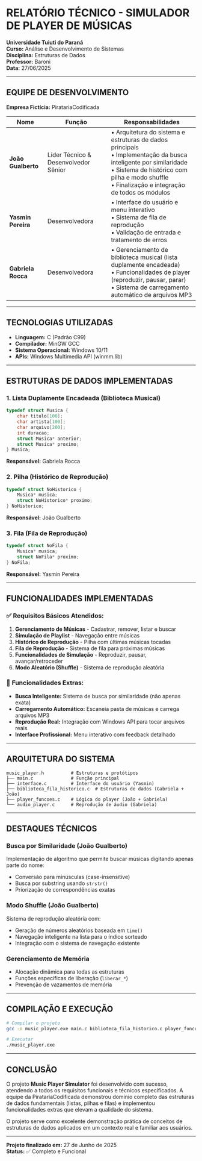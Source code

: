 # RELATÓRIO TÉCNICO - SIMULADOR DE PLAYER DE MÚSICAS

**Universidade Tuiuti do Paraná**  
**Curso:** Análise e Desenvolvimento de Sistemas  
**Disciplina:** Estruturas de Dados  
**Professor:** Baroni  
**Data:** 27/06/2025  

---

## EQUIPE DE DESENVOLVIMENTO

**Empresa Fictícia:** PiratariaCodificada

| **Nome** | **Função** | **Responsabilidades** |
|----------|------------|----------------------|
| **João Gualberto** | Líder Técnico & Desenvolvedor Sênior | • Arquitetura do sistema e estruturas de dados principais<br>• Implementação da busca inteligente por similaridade<br>• Sistema de histórico com pilha e modo shuffle<br>• Finalização e integração de todos os módulos |
| **Yasmin Pereira** | Desenvolvedora | • Interface do usuário e menu interativo<br>• Sistema de fila de reprodução<br>• Validação de entrada e tratamento de erros |
| **Gabriela Rocca** | Desenvolvedora | • Gerenciamento de biblioteca musical (lista duplamente encadeada)<br>• Funcionalidades de player (reproduzir, pausar, parar)<br>• Sistema de carregamento automático de arquivos MP3 |

---

## TECNOLOGIAS UTILIZADAS

- **Linguagem:** C (Padrão C99)
- **Compilador:** MinGW GCC
- **Sistema Operacional:** Windows 10/11
- **APIs:** Windows Multimedia API (winmm.lib)

---

## ESTRUTURAS DE DADOS IMPLEMENTADAS

### 1. **Lista Duplamente Encadeada** (Biblioteca Musical)
```c
typedef struct Musica {
    char titulo[100];
    char artista[100]; 
    char arquivo[200];
    int duracao;
    struct Musica* anterior;
    struct Musica* proximo;
} Musica;
```
**Responsável:** Gabriela Rocca

### 2. **Pilha** (Histórico de Reprodução)
```c
typedef struct NoHistorico {
    Musica* musica;
    struct NoHistorico* proximo;
} NoHistorico;
```
**Responsável:** João Gualberto

### 3. **Fila** (Fila de Reprodução)
```c
typedef struct NoFila {
    Musica* musica;
    struct NoFila* proximo;
} NoFila;
```
**Responsável:** Yasmin Pereira

---

## FUNCIONALIDADES IMPLEMENTADAS

### ✅ **Requisitos Básicos Atendidos:**
1. **Gerenciamento de Músicas** - Cadastrar, remover, listar e buscar
2. **Simulação de Playlist** - Navegação entre músicas
3. **Histórico de Reprodução** - Pilha com últimas músicas tocadas
4. **Fila de Reprodução** - Sistema de fila para próximas músicas
5. **Funcionalidades de Simulação** - Reproduzir, pausar, avançar/retroceder
6. **Modo Aleatório (Shuffle)** - Sistema de reprodução aleatória

### 🌟 **Funcionalidades Extras:**
- **Busca Inteligente:** Sistema de busca por similaridade (não apenas exata)
- **Carregamento Automático:** Escaneia pasta de músicas e carrega arquivos MP3
- **Reprodução Real:** Integração com Windows API para tocar arquivos reais
- **Interface Profissional:** Menu interativo com feedback detalhado

---

## ARQUITETURA DO SISTEMA

```
music_player.h          # Estruturas e protótipos
├── main.c              # Função principal
├── interface.c         # Interface do usuário (Yasmin)
├── biblioteca_fila_historico.c  # Estruturas de dados (Gabriela + João)
├── player_funcoes.c    # Lógica do player (João + Gabriela)
└── audio_player.c      # Reprodução de áudio (Gabriela)
```

---

## DESTAQUES TÉCNICOS

### **Busca por Similaridade** (João Gualberto)
Implementação de algoritmo que permite buscar músicas digitando apenas parte do nome:
- Conversão para minúsculas (case-insensitive)
- Busca por substring usando `strstr()`
- Priorização de correspondências exatas

### **Modo Shuffle** (João Gualberto)
Sistema de reprodução aleatória com:
- Geração de números aleatórios baseada em `time()`
- Navegação inteligente na lista para o índice sorteado
- Integração com o sistema de navegação existente

### **Gerenciamento de Memória**
- Alocação dinâmica para todas as estruturas
- Funções específicas de liberação (`liberar_*`)
- Prevenção de vazamentos de memória

---

## COMPILAÇÃO E EXECUÇÃO

```bash
# Compilar o projeto
gcc -o music_player.exe main.c biblioteca_fila_historico.c player_funcoes.c interface.c audio_player.c -lwinmm

# Executar
./music_player.exe
```

---

## CONCLUSÃO

O projeto **Music Player Simulator** foi desenvolvido com sucesso, atendendo a todos os requisitos funcionais e técnicos especificados. A equipe da PiratariaCodificada demonstrou domínio completo das estruturas de dados fundamentais (listas, pilhas e filas) e implementou funcionalidades extras que elevam a qualidade do sistema.

O projeto serve como excelente demonstração prática de conceitos de estruturas de dados aplicados em um contexto real e familiar aos usuários.

---

**Projeto finalizado em:** 27 de Junho de 2025  
**Status:** ✅ Completo e Funcional
